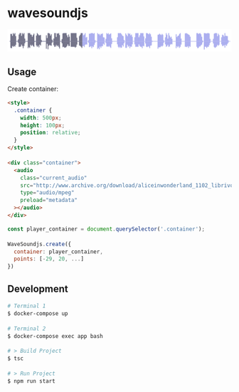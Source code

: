 # wavesoundjs

![SoundWaweformJS example](media/screenshot.png)

## Usage

Create container:

```html
<style>
  .container {
    width: 500px;
    height: 100px;
    position: relative;
  }
</style>

<div class="container">
  <audio
    class="current_audio"
    src="http://www.archive.org/download/aliceinwonderland_1102_librivox/aliceinwonderland_00_carroll.mp3"
    type="audio/mpeg"
    preload="metadata"
  ></audio>
</div>
```

```js
const player_container = document.querySelector('.container');

WaveSoundjs.create({
  container: player_container,
  points: [-29, 20, ...]
})
```

## Development

```sh
# Terminal 1
$ docker-compose up

# Terminal 2
$ docker-compose exec app bash

# > Build Project
$ tsc

# > Run Project
$ npm run start
```

